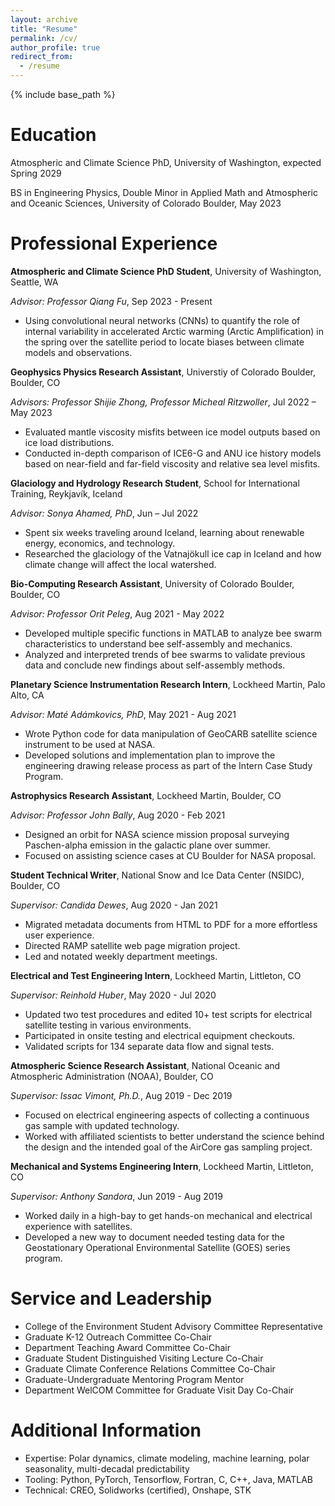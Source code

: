 ```yaml
---
layout: archive
title: "Resume"
permalink: /cv/
author_profile: true
redirect_from:
  - /resume
---
```


{% include base_path %}

Education
======
Atmospheric and Climate Science PhD, University of Washington, expected Spring 2029

BS in Engineering Physics, Double Minor in Applied Math and Atmospheric and Oceanic Sciences, University of Colorado Boulder, May 2023

Professional Experience
======
**Atmospheric and Climate Science PhD Student**, University of Washington, Seattle, WA

_Advisor: Professor Qiang Fu_, Sep 2023 - Present
* Using convolutional neural networks (CNNs) to quantify the role of internal variability in accelerated Arctic warming (Arctic Amplification) in the spring over the satellite period to locate biases between climate models and observations.

**Geophysics Physics Research Assistant**, Universtiy of Colorado Boulder, Boulder, CO

_Advisors: Professor Shijie Zhong, Professor Micheal Ritzwoller_, Jul 2022 – May 2023
* Evaluated mantle viscosity misfits between ice model outputs based on ice load distributions.
* Conducted in-depth comparison of ICE6-G and ANU ice history models based on near-field and far-field viscosity and relative sea level misfits.

**Glaciology and Hydrology Research Student**, School for International Training, Reykjavík, Iceland

_Advisor: Sonya Ahamed, PhD_, Jun – Jul 2022
* Spent six weeks traveling around Iceland, learning about renewable energy, economics, and technology.
* Researched the glaciology of the Vatnajökull ice cap in Iceland and how climate change will affect the local watershed.
 
**Bio-Computing Research Assistant**, University of Colorado Boulder, Boulder, CO

_Advisor: Professor Orit Peleg_, Aug 2021 - May 2022
* Developed multiple specific functions in MATLAB to analyze bee swarm characteristics to understand bee self-assembly and mechanics.
* Analyzed and interpreted trends of bee swarms to validate previous data and conclude new findings about self-assembly methods.

**Planetary Science Instrumentation Research Intern**, Lockheed Martin, Palo Alto, CA

_Advisor: Maté Adámkovics, PhD_, May 2021 - Aug 2021
* Wrote Python code for data manipulation of GeoCARB satellite science instrument to be used at NASA.
* Developed solutions and implementation plan to improve the engineering drawing release process as part of the Intern Case Study Program.

**Astrophysics Research Assistant**, Lockheed Martin, Boulder, CO

_Advisor: Professor John Bally_, Aug 2020 - Feb 2021
* Designed an orbit for NASA science mission proposal surveying Paschen-alpha emission in the galactic plane over summer.
* Focused on assisting science cases at CU Boulder for NASA proposal.

**Student Technical Writer**, National Snow and Ice Data Center (NSIDC), Boulder, CO

_Supervisor: Candida Dewes_, Aug 2020 - Jan 2021
* Migrated metadata documents from HTML to PDF for a more effortless user experience.
* Directed RAMP satellite web page migration project.
* Led and notated weekly department meetings.

**Electrical and Test Engineering Intern**, Lockheed Martin, Littleton, CO

_Supervisor: Reinhold Huber_, May 2020 - Jul 2020
* Updated two test procedures and edited 10+ test scripts for electrical satellite testing in various environments.
* Participated in onsite testing and electrical equipment checkouts.
* Validated scripts for 134 separate data flow and signal tests.

**Atmospheric Science Research Assistant**, National Oceanic and Atmospheric Administration (NOAA), Boulder, CO

_Supervisor: Issac Vimont, Ph.D._, Aug 2019 - Dec 2019
* Focused on electrical engineering aspects of collecting a continuous gas sample with updated technology.
* Worked with affiliated scientists to better understand the science behind the design and the intended goal of the AirCore gas sampling project.

**Mechanical and Systems Engineering Intern**, Lockheed Martin, Littleton, CO

_Supervisor: Anthony Sandora_, Jun 2019 - Aug 2019
* Worked daily in a high-bay to get hands-on mechanical and electrical experience with satellites.
* Developed a new way to document needed testing data for the Geostationary Operational Environmental Satellite (GOES) series program.

Service and Leadership
======
* College of the Environment Student Advisory Committee Representative
* Graduate K-12 Outreach Committee Co-Chair
* Department Teaching Award Committee Co-Chair 
* Graduate Student Distinguished Visiting Lecture Co-Chair
* Graduate Climate Conference Relations Committee Co-Chair
* Graduate-Undergraduate Mentoring Program Mentor
* Department WelCOM Committee for Graduate Visit Day Co-Chair 

Additional Information
======
* Expertise: Polar dynamics, climate modeling, machine learning, polar seasonality, multi-decadal predictability
* Tooling: Python, PyTorch, Tensorflow, Fortran, C, C++, Java, MATLAB
* Technical: CREO, Solidworks (certified), Onshape, STK
